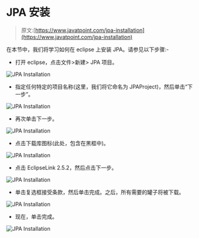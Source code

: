 # JPA 安装

> 原文:[https://www.javatpoint.com/jpa-installation](https://www.javatpoint.com/jpa-installation)

在本节中，我们将学习如何在 eclipse 上安装 JPA。请参见以下步骤:-

*   打开 eclipse，点击文件>新建> JPA 项目。

![JPA Installation](img/1255e349e80cc145ee4985abd91ad79c.png)

*   指定任何特定的项目名称(这里，我们将它命名为 JPAProject)，然后单击“下一步”。

![JPA Installation](img/872fb22e334f58727277b81043746917.png)

*   再次单击下一步。

![JPA Installation](img/b793540aa031a81cb83bee8421181928.png)

*   点击下载库图标(此处，包含在黑框中)。

![JPA Installation](img/e4a9db3a5089db7f3a371c682dc6ffae.png)

*   点击 EclipseLink 2.5.2，然后点击下一步。

![JPA Installation](img/bc9cf19370f9600179a1668961c9bb66.png)

*   单击复选框接受条款，然后单击完成。之后，所有需要的罐子将被下载。

![JPA Installation](img/271af244174417f443b8035b3be4cb72.png)

*   现在，单击完成。

![JPA Installation](img/9869b216ba0d1b827c851977a5ceef9e.png)